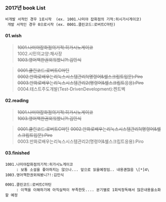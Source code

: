 

### 2017년 book List

``` text
비개발 서적인 경우 1로시작  (ex. 1001.나미야 잡화점의 기적:히시가시게이코)
 개발 서적인 경우 0으로시작 (ex. 0001.클린코드:로버트C마틴)
```

#### 01.wish

> <strike>1001.나미야잡화점의기적:히가시노게이코</strike>  
> 1002.시민의교양:채사장  
> <strike>1003.영어책한권외워봤니?!:김민식 </strike>


> <strike>0001.클린코드:로버트C마틴</strike>  
> <strike>0002.만화로배우는리눅스시스템관리1(명령어&쉘스크립트입문):Piro</strike>  
> <strike>0003.만화로배우는리눅스시스템관리2(명령어&쉘스크립트응용):Piro</strike>  
>  0004.테스트주도개발(Test-DrivenDevelopment):켄트벡  



#### 02.reading

> <strike>1001.나미야잡화점의기적:히가시노게이코</strike>  
> <strike>1003.영어책한권외워봤니?!:김민식 </strike>

> <strike>0001.클린코드:로버트C마틴</strike>
> <strike>0002.만화로배우는리눅스시스템관리1(명령어&쉘스크립트입문):Piro</strike>  
> 0003.만화로배우는리눅스시스템관리2(명령어&쉘스크립트응용):Piro  

#### 03.finished
```
1001.나미야잡화점의기적:히가시노게이코  
     : 보통 소설을 좋아하지는 않으나... 앞으로 읽을예정임.. 내용괜찮음 \[*]4\
1003.영어책한권외워봤니?!:김민식
``` 
  
``` 
0001.클린코드:로버트C마틴
     : 이책을 이해하기에 아직실력이 부족한듯.... 분기별로 1회씩정독해서 많은내용을소화할 예정
     

``` 



